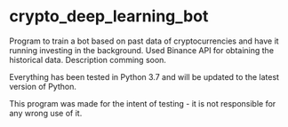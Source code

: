 # crypto_deep_learning_bot

Program to train a bot based on past data of cryptocurrencies and have it running investing in the background. Used Binance API for obtaining the historical data.
Description comming soon.

Everything has been tested in Python 3.7 and will be updated to the latest version of Python.

This program was made for the intent of testing - it is not responsible for any wrong use of it.

